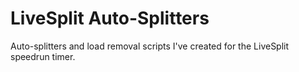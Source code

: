 # LiveSplit Auto-Splitters
Auto-splitters and load removal scripts I've created for the LiveSplit speedrun timer.
